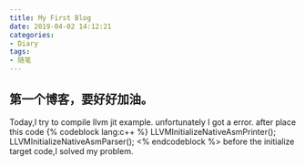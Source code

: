 ```yaml
---
title: My First Blog
date: 2019-04-02 14:12:21
categories:
- Diary
tags:
- 随笔
---
```


## 第一个博客，要好好加油。

Today,I try to compile llvm jit example.
unfortunately I got a error.
after place this code
{% codeblock lang:c++ %}
LLVMInitializeNativeAsmPrinter();
LLVMInitializeNativeAsmParser();
<% endcodeblock %>
before the initialize target code,I solved my problem.
